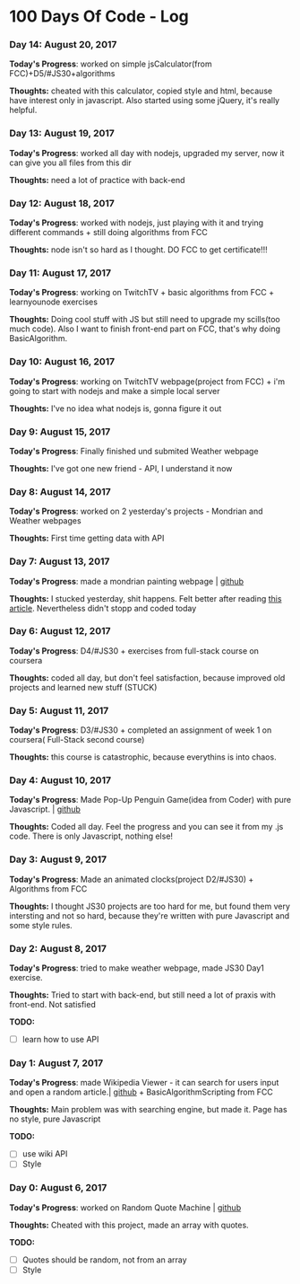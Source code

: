 # 100 Days Of Code - Log

### Day 14: August 20, 2017

**Today's Progress**: worked on simple jsCalculator(from FCC)+D5/#JS30+algorithms

**Thoughts:** cheated with this calculator, copied style and html, because have interest only in javascript. Also started using some jQuery, it's really helpful.

### Day 13: August 19, 2017

**Today's Progress**: worked all day with nodejs, upgraded my server, now it can give you all files from this dir

**Thoughts:** need a lot of practice with back-end

### Day 12: August 18, 2017

**Today's Progress**: worked with nodejs, just playing with it and trying different commands + still doing algorithms from FCC

**Thoughts:** node isn't so hard as I thought. DO FCC to get certificate!!!

### Day 11: August 17, 2017

**Today's Progress**: working on TwitchTV + basic algorithms from FCC + learnyounode exercises

**Thoughts:** Doing cool stuff with JS but still need to upgrade my scills(too much code). Also I want to finish front-end part on FCC, that's why doing BasicAlgorithm.

### Day 10: August 16, 2017

**Today's Progress**: working on TwitchTV webpage(project from FCC) + i'm going to start with nodejs and make a simple local server

**Thoughts:** I've no idea what nodejs is, gonna figure it out

### Day 9: August 15, 2017

**Today's Progress**: Finally finished und submited Weather webpage

**Thoughts:** I've got one new friend - API, I understand it now

### Day 8: August 14, 2017

**Today's Progress**: worked on 2 yesterday's projects - Mondrian and Weather webpages

**Thoughts:** First time getting data with API

### Day 7: August 13, 2017

**Today's Progress**: made a mondrian painting webpage | [github](https://github.com/aidnurs/Mondrian)

**Thoughts:** I stucked yesterday, shit happens. Felt better after reading [this article](https://medium.freecodecamp.org/learning-to-code-when-it-gets-dark-e485edfb58fd). Nevertheless didn't stopp and coded today

### Day 6: August 12, 2017

**Today's Progress**: D4/#JS30 + exercises from full-stack course on coursera

**Thoughts:** coded all day, but don't feel satisfaction, because improved old projects and learned new stuff (STUCK)

### Day 5: August 11, 2017

**Today's Progress**: D3/#JS30 +  completed an assignment of week 1 on coursera( Full-Stack second course)

**Thoughts:** this course is catastrophic, because everythins is into chaos.

### Day 4: August 10, 2017

**Today's Progress**: Made Pop-Up Penguin Game(idea from Coder) with pure Javascript. | [github](https://github.com/aidnurs/penguins)

**Thoughts:** Coded all day. Feel the progress and you can see it from my .js code. There is only Javascript, nothing else!

### Day 3: August 9, 2017

**Today's Progress**: Made an animated clocks(project D2/#JS30) + Algorithms from FCC

**Thoughts:** I thought JS30 projects are too hard for me, but found them very intersting and not so hard, because they're written with pure Javascript and some style rules.

### Day 2: August 8, 2017

**Today's Progress**: tried to make weather webpage, made JS30 Day1 exercise.

**Thoughts:** Tried to start with back-end, but still need a lot of praxis with front-end. Not satisfied

**TODO:**
- [ ] learn how to use API

### Day 1: August 7, 2017

**Today's Progress**: made Wikipedia Viewer - it can search for users input and open a random article.| [github](https://github.com/aidnurs/WikipediaViewer) + BasicAlgorithmScripting from FCC

**Thoughts:** Main problem was with searching engine, but made it. Page has no style, pure Javascript

**TODO:**
- [ ] use wiki API
- [ ] Style

### Day 0: August 6, 2017

**Today's Progress**: worked on Random Quote Machine | [github](https://github.com/aidnurs/RandomQuoteMachine)

**Thoughts:** Cheated with this project, made an array with quotes.

**TODO:**
- [ ] Quotes should be random, not from an array
- [ ] Style
